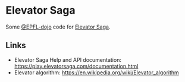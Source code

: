 # Elevator Saga

Some [@EPFL-dojo] code for [Elevator Saga].

## Links

- Elevator Saga Help and API documentation: https://play.elevatorsaga.com/documentation.html
- Elevator algorithm: https://en.wikipedia.org/wiki/Elevator_algorithm
 



[@EPFL-dojo]: https://github.com/epfl-dojo
[Elevator Saga]: https://play.elevatorsaga.com
